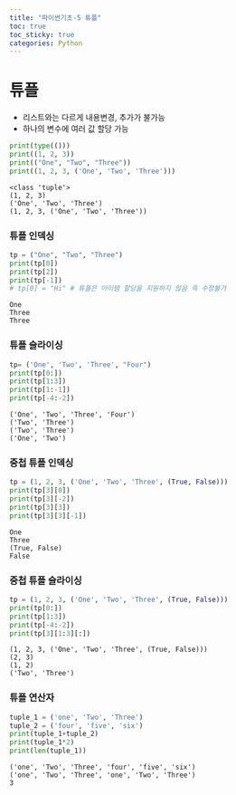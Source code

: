 ```yaml
---
title: "파이썬기초-5 튜플"
toc: true
toc_sticky: true
categories: Python
---
```


# 튜플
* 리스트와는 다르게 내용변경, 추가가 불가능
* 하나의 변수에 여러 값 할당 가능



```python
print(type(()))
print((1, 2, 3))
print(("One", "Two", "Three"))
print((1, 2, 3, ('One', 'Two', 'Three')))
```

    <class 'tuple'>
    (1, 2, 3)
    ('One', 'Two', 'Three')
    (1, 2, 3, ('One', 'Two', 'Three'))
    

### 튜플 인덱싱


```python
tp = ("One", "Two", "Three")
print(tp[0])
print(tp[2])
print(tp[-1])
# tp[0] = "Hi" # 튜플은 아이템 할당을 지원하지 않음 즉 수정불가
```

    One
    Three
    Three
    

### 튜플 슬라이싱


```python
tp= ('One', 'Two', 'Three', "Four")
print(tp[0:])
print(tp[1:3])
print(tp[1:-1])
print(tp[-4:-2])
```

    ('One', 'Two', 'Three', 'Four')
    ('Two', 'Three')
    ('Two', 'Three')
    ('One', 'Two')
    

### 중첩 튜플 인덱싱


```python
tp = (1, 2, 3, ('One', 'Two', 'Three', (True, False)))
print(tp[3][0])
print(tp[3][-2])
print(tp[3][3])
print(tp[3][3][-1])
```

    One
    Three
    (True, False)
    False
    

### 중첩 튜플 슬라이싱


```python
tp = (1, 2, 3, ('One', 'Two', 'Three', (True, False)))
print(tp[0:])
print(tp[1:3])
print(tp[-4:-2])
print(tp[3][1:3][:])
```

    (1, 2, 3, ('One', 'Two', 'Three', (True, False)))
    (2, 3)
    (1, 2)
    ('Two', 'Three')
    

### 튜플 연산자


```python
tuple_1 = ('one', 'Two', 'Three')
tuple_2 = ('four', 'five', 'six')
print(tuple_1+tuple_2)
print(tuple_1*2)
print(len(tuple_1))
```

    ('one', 'Two', 'Three', 'four', 'five', 'six')
    ('one', 'Two', 'Three', 'one', 'Two', 'Three')
    3

